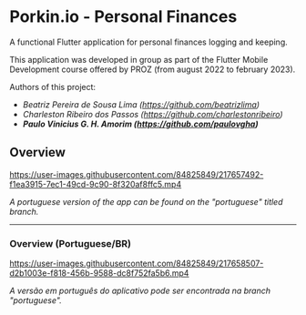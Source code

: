 # **Porkin.io - Personal Finances**
A functional Flutter application for personal finances logging and keeping.

This application was developed in group as part of the Flutter Mobile Development course offered by PROZ (from august 2022 to february 2023).

Authors of this project: 
- *Beatriz Pereira de Sousa Lima (https://github.com/beatrizlima)*
- *Charleston Ribeiro dos Passos (https://github.com/charlestonribeiro)*
- ***Paulo Vinicius G. H. Amorim (https://github.com/paulovgha)***

## Overview
https://user-images.githubusercontent.com/84825849/217657492-f1ea3915-7ec1-49cd-9c90-8f320af8ffc5.mp4

*A portuguese version of the app can be found on the "portuguese" titled branch.*

___

### Overview (Portuguese/BR)
https://user-images.githubusercontent.com/84825849/217658507-d2b1003e-f818-456b-9588-dc8f752fa5b6.mp4

*A versão em português do aplicativo pode ser encontrada na branch "portuguese".*


